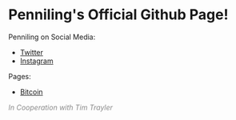 # Penniling's Official Github Page!

Penniling on Social Media:
- [Twitter](https://twitter.com/PennPenniling)
- [Instagram](https://www.instagram.com/pennpenniling/)

Pages:
- [Bitcoin](https://penniling.github.io/index/bitcoin)


<a href="https://github.com/TimTrayler" style="text-decoration: none; color: #8a8a8a;">*In Cooperation with Tim Trayler*</a>
